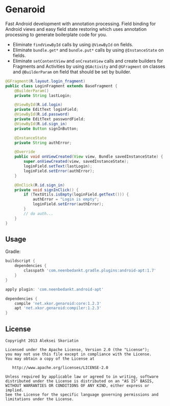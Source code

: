 Genaroid
=======
Fast Android development with annotation processing. Field binding for Android views and easy field state restoring which uses annotation processing to generate boilerplate code for you.
 * Eliminate `findViewById` calls by using `@ViewById` on fields.
 * Eliminate `bundle.get*` and `bundle.put*` calls by using `@InstanceState` on fields.
 * Eliminate `setContentView` and `onCreateView` calls and create builders for Fragments and Activities by using `@GActivity` and `@GFragment` on classes and `@BuilderParam` on field that should be set by builder.

```java
@GFragment(R.layout.login_fragment)
public class LoginFragment extends BaseFragment {
    @BuilderParam()
    private String lastLogin;

    @ViewById(R.id.login)
    private EditText loginField;
    @ViewById(R.id.password)
    private EditText passwordField;
    @ViewById(R.id.sign_in)
    private Button signInButton;

    @InstanceState
    private String authError;

    @Override
    public void onViewCreated(View view, Bundle savedInstanceState) {
        super.onViewCreated(view, savedInstanceState);
        loginField.setText(lastLogin);
        loginField.setError(authError);
    }

    @OnClick(R.id.sign_in)
    private void signInClick() {
        if (TextUtils.isEmpty(loginField.getText())) {
            authError = "Login is empty";
            loginField.setError(authError);
        }
        // do auth...
    }
}
```

Usage
--------

Gradle:
```groovy
buildscript {
    dependencies {
        classpath 'com.neenbedankt.gradle.plugins:android-apt:1.7'
    }
}

apply plugin: 'com.neenbedankt.android-apt'

dependencies {
    compile 'net.xkor.genaroid:core:1.2.3'
    apt 'net.xkor.genaroid:compiler:1.2.3'
}
```

License
-------

    Copyright 2013 Aleksei Skoriatin

    Licensed under the Apache License, Version 2.0 (the "License");
    you may not use this file except in compliance with the License.
    You may obtain a copy of the License at

       http://www.apache.org/licenses/LICENSE-2.0

    Unless required by applicable law or agreed to in writing, software
    distributed under the License is distributed on an "AS IS" BASIS,
    WITHOUT WARRANTIES OR CONDITIONS OF ANY KIND, either express or implied.
    See the License for the specific language governing permissions and
    limitations under the License.
